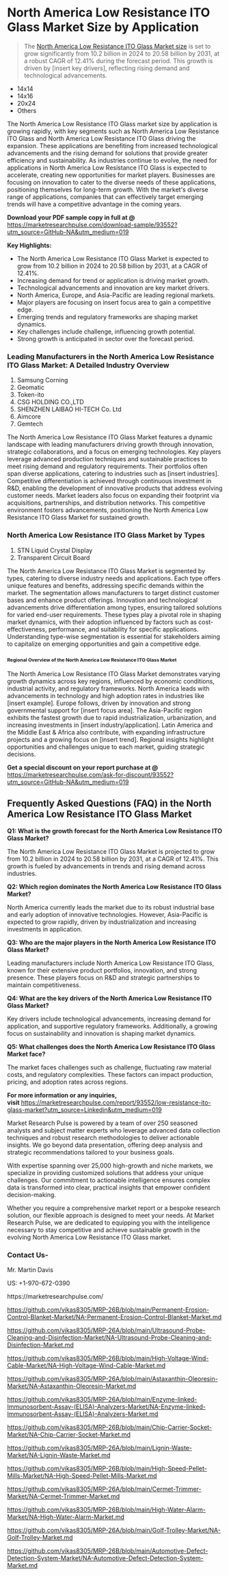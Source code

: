 
<h1>North America Low Resistance ITO Glass Market&nbsp;Size by Application</h1><blockquote><p>The <a href="https://marketresearchpulse.com/download-sample/93552?utm_source=GitHub-NA&amp;utm_medium=019">North America Low Resistance ITO Glass Market size</a> is set to grow significantly from 10.2 billion in 2024 to 20.58 billion by 2031, at a robust CAGR of 12.41% during the forecast period. This growth is driven by [insert key drivers], reflecting rising demand and technological advancements.</p></blockquote><ul><li>14x14 <li> 14x16 <li> 20x24 <li> Others</li></ul><p>The North America Low Resistance ITO Glass market size by application is growing rapidly, with key segments such as North America Low Resistance ITO Glass and North America Low Resistance ITO Glass driving the expansion. These applications are benefiting from increased technological advancements and the rising demand for solutions that provide greater efficiency and sustainability. As industries continue to evolve, the need for applications in North America Low Resistance ITO Glass is expected to accelerate, creating new opportunities for market players. Businesses are focusing on innovation to cater to the diverse needs of these applications, positioning themselves for long-term growth. With the market's diverse range of applications, companies that can effectively target emerging trends will have a competitive advantage in the coming years.</p><p><strong>Download your PDF sample copy in full at @ </strong><a href="https://marketresearchpulse.com/download-sample/93552?utm_source=GitHub-NA&amp;utm_medium=019">https://marketresearchpulse.com/download-sample/93552?utm_source=GitHub-NA&amp;utm_medium=019</a></p><p><strong>Key Highlights: </strong></p><ul><li>The North America Low Resistance ITO Glass Market is expected to grow from 10.2 billion in 2024 to 20.58 billion by 2031, at a CAGR of 12.41%.</li><li>Increasing demand for trend or application is driving market growth.</li><li>Technological advancements and innovation are key market drivers.</li><li>North America, Europe, and Asia-Pacific are leading regional markets.</li><li>Major players are focusing on insert focus area to gain a competitive edge.</li><li>Emerging trends and regulatory frameworks are shaping market dynamics.</li><li>Key challenges include challenge, influencing growth potential.</li><li>Strong growth is anticipated in sector over the forecast period.</li></ul><h3>Leading Manufacturers in the North America Low Resistance ITO Glass Market: A Detailed Industry Overview</h3><ol><li>Samsung Corning</li><li>Geomatic</li><li>Token-ito</li><li>CSG HOLDING CO.,LTD</li><li>SHENZHEN LAIBAO HI-TECH Co. Ltd</li><li>Aimcore</li><li>Gemtech</li></ol><div class="flex max-w-full flex-col flex-grow"><div class="min-h-8 text-message flex w-full flex-col items-end gap-2 whitespace-normal break-words [.text-message+&amp;]:mt-5" dir="auto" data-message-author-role="assistant" data-message-id="fd8432e4-4910-450d-b182-61b7bfb0a01f" data-message-model-slug="gpt-4o"><div class="flex w-full flex-col gap-1 empty:hidden first:pt-[3px]"><div class="markdown prose w-full break-words dark:prose-invert light"><p>The North America Low Resistance ITO Glass Market features a dynamic landscape with leading manufacturers driving growth through innovation, strategic collaborations, and a focus on emerging technologies. Key players leverage advanced production techniques and sustainable practices to meet rising demand and regulatory requirements. Their portfolios often span diverse applications, catering to industries such as [insert industries]. Competitive differentiation is achieved through continuous investment in R&amp;D, enabling the development of innovative products that address evolving customer needs. Market leaders also focus on expanding their footprint via acquisitions, partnerships, and distribution networks. This competitive environment fosters advancements, positioning the North America Low Resistance ITO Glass Market for sustained growth.</p></div></div></div></div><h3>North America Low Resistance ITO Glass Market by Types</h3><ol><li>STN Liquid Crystal Display <li> Transparent Circuit Board</li></ol><div class="flex max-w-full flex-col flex-grow"><div class="min-h-8 text-message flex w-full flex-col items-end gap-2 whitespace-normal break-words [.text-message+&amp;]:mt-5" dir="auto" data-message-author-role="assistant" data-message-id="084470be-0bb7-4664-bddf-5156b4f41249" data-message-model-slug="gpt-4o-mini"><div class="flex w-full flex-col gap-1 empty:hidden first:pt-[3px]"><div class="markdown prose w-full break-words dark:prose-invert light"><p>The North America Low Resistance ITO Glass Market is segmented by types, catering to diverse industry needs and applications. Each type offers unique features and benefits, addressing specific demands within the market. The segmentation allows manufacturers to target distinct customer bases and enhance product offerings. Innovation and technological advancements drive differentiation among types, ensuring tailored solutions for varied end-user requirements. These types play a pivotal role in shaping market dynamics, with their adoption influenced by factors such as cost-effectiveness, performance, and suitability for specific applications. Understanding type-wise segmentation is essential for stakeholders aiming to capitalize on emerging opportunities and gain a competitive edge.</p></div></div></div></div><h3><span style="font-size: 11px;">Regional Overview of the North America Low Resistance ITO Glass Market</span></h3><div class="flex max-w-full flex-col flex-grow"><div class="min-h-8 text-message flex w-full flex-col items-end gap-2 whitespace-normal break-words [.text-message+&amp;]:mt-5" dir="auto" data-message-author-role="assistant" data-message-id="e9038762-ce64-4e30-91c9-9bd413514231" data-message-model-slug="gpt-4o-mini"><div class="flex w-full flex-col gap-1 empty:hidden first:pt-[3px]"><div class="markdown prose w-full break-words dark:prose-invert light"><p>The North America Low Resistance ITO Glass Market demonstrates varying growth dynamics across key regions, influenced by economic conditions, industrial activity, and regulatory frameworks. North America leads with advancements in technology and high adoption rates in industries like [insert example]. Europe follows, driven by innovation and strong governmental support for [insert focus area]. The Asia-Pacific region exhibits the fastest growth due to rapid industrialization, urbanization, and increasing investments in [insert industry/application]. Latin America and the Middle East &amp; Africa also contribute, with expanding infrastructure projects and a growing focus on [insert trend]. Regional insights highlight opportunities and challenges unique to each market, guiding strategic decisions.</p></div></div></div></div><p><strong>Get a special discount on your report purchase at @ </strong><a href="https://marketresearchpulse.com/ask-for-discount/93552?utm_source=GitHub-NA&amp;utm_medium=019">https://marketresearchpulse.com/ask-for-discount/93552?utm_source=GitHub-NA&amp;utm_medium=019</a></p><h2>Frequently Asked Questions (FAQ) in the North America Low Resistance ITO Glass Market</h2><p><strong>Q1: What is the growth forecast for the North America Low Resistance ITO Glass Market?</strong></p><p>The North America Low Resistance ITO Glass Market is projected to grow from 10.2 billion in 2024 to 20.58 billion by 2031, at a CAGR of 12.41%. This growth is fueled by advancements in trends and rising demand across industries.</p><p><strong>Q2: Which region dominates the North America Low Resistance ITO Glass Market?</strong></p><p>North America currently leads the market due to its robust industrial base and early adoption of innovative technologies. However, Asia-Pacific is expected to grow rapidly, driven by industrialization and increasing investments in application.</p><p><strong>Q3: Who are the major players in the North America Low Resistance ITO Glass Market?</strong></p><p>Leading manufacturers include North America Low Resistance ITO Glass, known for their extensive product portfolios, innovation, and strong presence. These players focus on R&amp;D and strategic partnerships to maintain competitiveness.</p><p><strong>Q4: What are the key drivers of the North America Low Resistance ITO Glass Market?</strong></p><p>Key drivers include technological advancements, increasing demand for application, and supportive regulatory frameworks. Additionally, a growing focus on sustainability and innovation is shaping market dynamics.</p><p><strong>Q5: What challenges does the North America Low Resistance ITO Glass Market face?</strong></p><p>The market faces challenges such as challenge, fluctuating raw material costs, and regulatory complexities. These factors can impact production, pricing, and adoption rates across regions.</p><p><strong>For more information or any inquiries, visit&nbsp;</strong><a href="https://marketresearchpulse.com/report/93552/low-resistance-ito-glass-market?utm_source=Linkedin&utm_medium=019">https://marketresearchpulse.com/report/93552/low-resistance-ito-glass-market?utm_source=Linkedin&utm_medium=019</a></p><p>Market Research Pulse is powered by a team of over 250 seasoned analysts and subject matter experts who leverage advanced data collection techniques and robust research methodologies to deliver actionable insights. We go beyond data presentation, offering deep analysis and strategic recommendations tailored to your business goals.</p><p>With expertise spanning over 25,000 high-growth and niche markets, we specialize in providing customized solutions that address your unique challenges. Our commitment to actionable intelligence ensures complex data is transformed into clear, practical insights that empower confident decision-making.</p><p>Whether you require a comprehensive market report or a bespoke research solution, our flexible approach is designed to meet your needs. At Market Research Pulse, we are dedicated to equipping you with the intelligence necessary to stay competitive and achieve sustainable growth in the evolving North America Low Resistance ITO Glass market.</p><h3><strong>Contact Us-</strong></h3><p>Mr. Martin Davis</p><p>US: +1-970-672-0390</p><p>https://marketresearchpulse.com/</p><p><a href="https://github.com/vikas8305/MRP-26B/blob/main/Permanent-Erosion-Control-Blanket-Market/NA-Permanent-Erosion-Control-Blanket-Market.md">https://github.com/vikas8305/MRP-26B/blob/main/Permanent-Erosion-Control-Blanket-Market/NA-Permanent-Erosion-Control-Blanket-Market.md</a></p><p><a href="https://github.com/vikas8305/MRP-26A/blob/main/Ultrasound-Probe-Cleaning-and-Disinfection-Market/NA-Ultrasound-Probe-Cleaning-and-Disinfection-Market.md">https://github.com/vikas8305/MRP-26A/blob/main/Ultrasound-Probe-Cleaning-and-Disinfection-Market/NA-Ultrasound-Probe-Cleaning-and-Disinfection-Market.md</a></p><p><a href="https://github.com/vikas8305/MRP-26B/blob/main/High-Voltage-Wind-Cable-Market/NA-High-Voltage-Wind-Cable-Market.md">https://github.com/vikas8305/MRP-26B/blob/main/High-Voltage-Wind-Cable-Market/NA-High-Voltage-Wind-Cable-Market.md</a></p><p><a href="https://github.com/vikas8305/MRP-26A/blob/main/Astaxanthin-Oleoresin-Market/NA-Astaxanthin-Oleoresin-Market.md">https://github.com/vikas8305/MRP-26A/blob/main/Astaxanthin-Oleoresin-Market/NA-Astaxanthin-Oleoresin-Market.md</a></p><p><a href="https://github.com/vikas8305/MRP-26A/blob/main/Enzyme-linked-Immunosorbent-Assay-(ELISA)-Analyzers-Market/NA-Enzyme-linked-Immunosorbent-Assay-(ELISA)-Analyzers-Market.md">https://github.com/vikas8305/MRP-26A/blob/main/Enzyme-linked-Immunosorbent-Assay-(ELISA)-Analyzers-Market/NA-Enzyme-linked-Immunosorbent-Assay-(ELISA)-Analyzers-Market.md</a></p><p><a href="https://github.com/vikas8305/MRP-26B/blob/main/Chip-Carrier-Socket-Market/NA-Chip-Carrier-Socket-Market.md">https://github.com/vikas8305/MRP-26B/blob/main/Chip-Carrier-Socket-Market/NA-Chip-Carrier-Socket-Market.md</a></p><p><a href="https://github.com/vikas8305/MRP-26A/blob/main/Lignin-Waste-Market/NA-Lignin-Waste-Market.md">https://github.com/vikas8305/MRP-26A/blob/main/Lignin-Waste-Market/NA-Lignin-Waste-Market.md</a></p><p><a href="https://github.com/vikas8305/MRP-26B/blob/main/High-Speed-Pellet-Mills-Market/NA-High-Speed-Pellet-Mills-Market.md">https://github.com/vikas8305/MRP-26B/blob/main/High-Speed-Pellet-Mills-Market/NA-High-Speed-Pellet-Mills-Market.md</a></p><p><a href="https://github.com/vikas8305/MRP-26A/blob/main/Cermet-Trimmer-Market/NA-Cermet-Trimmer-Market.md">https://github.com/vikas8305/MRP-26A/blob/main/Cermet-Trimmer-Market/NA-Cermet-Trimmer-Market.md</a></p><p><a href="https://github.com/vikas8305/MRP-26B/blob/main/High-Water-Alarm-Market/NA-High-Water-Alarm-Market.md">https://github.com/vikas8305/MRP-26B/blob/main/High-Water-Alarm-Market/NA-High-Water-Alarm-Market.md</a></p><p><a href="https://github.com/vikas8305/MRP-26A/blob/main/Golf-Trolley-Market/NA-Golf-Trolley-Market.md">https://github.com/vikas8305/MRP-26A/blob/main/Golf-Trolley-Market/NA-Golf-Trolley-Market.md</a></p><p><a href="https://github.com/vikas8305/MRP-26B/blob/main/Automotive-Defect-Detection-System-Market/NA-Automotive-Defect-Detection-System-Market.md">https://github.com/vikas8305/MRP-26B/blob/main/Automotive-Defect-Detection-System-Market/NA-Automotive-Defect-Detection-System-Market.md</a></p>
